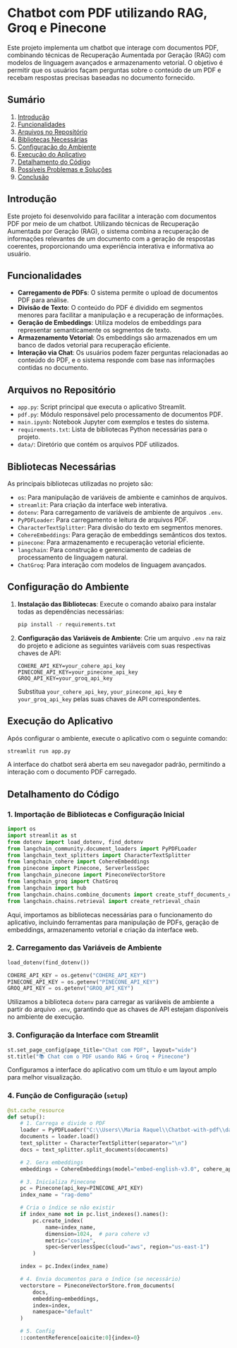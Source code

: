 # Chatbot com PDF utilizando RAG, Groq e Pinecone

Este projeto implementa um chatbot que interage com documentos PDF, combinando técnicas de Recuperação Aumentada por Geração (RAG) com modelos de linguagem avançados e armazenamento vetorial. O objetivo é permitir que os usuários façam perguntas sobre o conteúdo de um PDF e recebam respostas precisas baseadas no documento fornecido.

## Sumário

1. [Introdução](#introdução)
2. [Funcionalidades](#funcionalidades)
3. [Arquivos no Repositório](#arquivos-no-repositório)
4. [Bibliotecas Necessárias](#bibliotecas-necessárias)
5. [Configuração do Ambiente](#configuração-do-ambiente)
6. [Execução do Aplicativo](#execução-do-aplicativo)
7. [Detalhamento do Código](#detalhamento-do-código)
8. [Possíveis Problemas e Soluções](#possíveis-problemas-e-soluções)
9. [Conclusão](#conclusão)

## Introdução

Este projeto foi desenvolvido para facilitar a interação com documentos PDF por meio de um chatbot. Utilizando técnicas de Recuperação Aumentada por Geração (RAG), o sistema combina a recuperação de informações relevantes de um documento com a geração de respostas coerentes, proporcionando uma experiência interativa e informativa ao usuário.

## Funcionalidades

- **Carregamento de PDFs**: O sistema permite o upload de documentos PDF para análise.
- **Divisão de Texto**: O conteúdo do PDF é dividido em segmentos menores para facilitar a manipulação e a recuperação de informações.
- **Geração de Embeddings**: Utiliza modelos de embeddings para representar semanticamente os segmentos de texto.
- **Armazenamento Vetorial**: Os embeddings são armazenados em um banco de dados vetorial para recuperação eficiente.
- **Interação via Chat**: Os usuários podem fazer perguntas relacionadas ao conteúdo do PDF, e o sistema responde com base nas informações contidas no documento.

## Arquivos no Repositório

- `app.py`: Script principal que executa o aplicativo Streamlit.
- `pdf.py`: Módulo responsável pelo processamento de documentos PDF.
- `main.ipynb`: Notebook Jupyter com exemplos e testes do sistema.
- `requirements.txt`: Lista de bibliotecas Python necessárias para o projeto.
- `data/`: Diretório que contém os arquivos PDF utilizados.

## Bibliotecas Necessárias

As principais bibliotecas utilizadas no projeto são:

- `os`: Para manipulação de variáveis de ambiente e caminhos de arquivos.
- `streamlit`: Para criação da interface web interativa.
- `dotenv`: Para carregamento de variáveis de ambiente de arquivos `.env`.
- `PyPDFLoader`: Para carregamento e leitura de arquivos PDF.
- `CharacterTextSplitter`: Para divisão do texto em segmentos menores.
- `CohereEmbeddings`: Para geração de embeddings semânticos dos textos.
- `pinecone`: Para armazenamento e recuperação vetorial eficiente.
- `langchain`: Para construção e gerenciamento de cadeias de processamento de linguagem natural.
- `ChatGroq`: Para interação com modelos de linguagem avançados.

## Configuração do Ambiente

1. **Instalação das Bibliotecas**: Execute o comando abaixo para instalar todas as dependências necessárias:

   ```bash
   pip install -r requirements.txt
   ```

2. **Configuração das Variáveis de Ambiente**: Crie um arquivo `.env` na raiz do projeto e adicione as seguintes variáveis com suas respectivas chaves de API:

   ```env
   COHERE_API_KEY=your_cohere_api_key
   PINECONE_API_KEY=your_pinecone_api_key
   GROQ_API_KEY=your_groq_api_key
   ```

   Substitua `your_cohere_api_key`, `your_pinecone_api_key` e `your_groq_api_key` pelas suas chaves de API correspondentes.

## Execução do Aplicativo

Após configurar o ambiente, execute o aplicativo com o seguinte comando:

```bash
streamlit run app.py
```

A interface do chatbot será aberta em seu navegador padrão, permitindo a interação com o documento PDF carregado.

## Detalhamento do Código

### 1. Importação de Bibliotecas e Configuração Inicial

```python
import os
import streamlit as st
from dotenv import load_dotenv, find_dotenv
from langchain_community.document_loaders import PyPDFLoader
from langchain_text_splitters import CharacterTextSplitter
from langchain_cohere import CohereEmbeddings
from pinecone import Pinecone, ServerlessSpec
from langchain_pinecone import PineconeVectorStore
from langchain_groq import ChatGroq
from langchain import hub
from langchain.chains.combine_documents import create_stuff_documents_chain
from langchain.chains.retrieval import create_retrieval_chain
```

Aqui, importamos as bibliotecas necessárias para o funcionamento do aplicativo, incluindo ferramentas para manipulação de PDFs, geração de embeddings, armazenamento vetorial e criação da interface web.

### 2. Carregamento das Variáveis de Ambiente

```python
load_dotenv(find_dotenv())

COHERE_API_KEY = os.getenv("COHERE_API_KEY")
PINECONE_API_KEY = os.getenv("PINECONE_API_KEY")
GROQ_API_KEY = os.getenv("GROQ_API_KEY")
```

Utilizamos a biblioteca `dotenv` para carregar as variáveis de ambiente a partir do arquivo `.env`, garantindo que as chaves de API estejam disponíveis no ambiente de execução.

### 3. Configuração da Interface com Streamlit

```python
st.set_page_config(page_title="Chat com PDF", layout="wide")
st.title("📚 Chat com o PDF usando RAG + Groq + Pinecone")
```

Configuramos a interface do aplicativo com um título e um layout amplo para melhor visualização.

### 4. Função de Configuração (`setup`)

```python
@st.cache_resource
def setup():
    # 1. Carrega e divide o PDF
    loader = PyPDFLoader("C:\\Users\\Maria Raquel\\Chatbot-with-pdf\\data\\2210.03629v3.pdf")
    documents = loader.load()
    text_splitter = CharacterTextSplitter(separator="\n")
    docs = text_splitter.split_documents(documents)

    # 2. Gera embeddings
    embeddings = CohereEmbeddings(model="embed-english-v3.0", cohere_api_key=COHERE_API_KEY)

    # 3. Inicializa Pinecone
    pc = Pinecone(api_key=PINECONE_API_KEY)
    index_name = "rag-demo"

    # Cria o índice se não existir
    if index_name not in pc.list_indexes().names():
        pc.create_index(
            name=index_name,
            dimension=1024,  # para cohere v3
            metric="cosine",
            spec=ServerlessSpec(cloud="aws", region="us-east-1")
        )

    index = pc.Index(index_name)

    # 4. Envia documentos para o índice (se necessário)
    vectorstore = PineconeVectorStore.from_documents(
        docs,
        embedding=embeddings,
        index=index,
        namespace="default"
    )

    # 5. Config 
    ::contentReference[oaicite:0]{index=0}
        